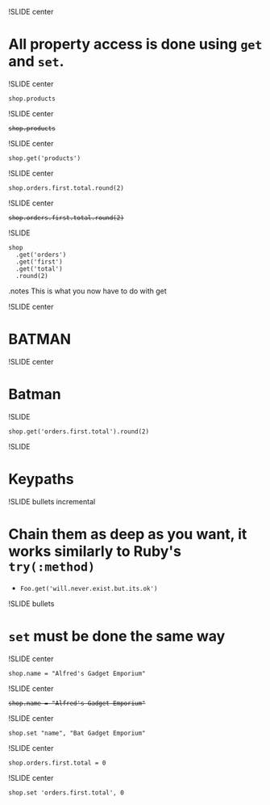 !SLIDE center

# All property access is done using `get` and `set`.

!SLIDE center

    shop.products

!SLIDE center

<pre><code><del>shop.products</del></code></pre>

!SLIDE center

    shop.get('products')

!SLIDE center

    shop.orders.first.total.round(2)

!SLIDE center

<pre><code><del>shop.orders.first.total.round(2)</del></code></pre>

!SLIDE

    shop
      .get('orders')
      .get('first')
      .get('total')
      .round(2)

.notes This is what you now have to do with get

!SLIDE center

# BATMAN

!SLIDE center

# Batman

!SLIDE

    shop.get('orders.first.total').round(2)

!SLIDE

# Keypaths

!SLIDE bullets incremental

# Chain them as deep as you want, it works similarly to Ruby's `try(:method)`

 - `Foo.get('will.never.exist.but.its.ok')`

!SLIDE bullets

# `set` must be done the same way

!SLIDE center

    shop.name = "Alfred's Gadget Emporium"

!SLIDE center

<pre><code><del>shop.name = "Alfred's Gadget Emporium"</del></code></pre>

!SLIDE center

    shop.set "name", "Bat Gadget Emporium"

!SLIDE center

    shop.orders.first.total = 0

!SLIDE center

    shop.set 'orders.first.total', 0
